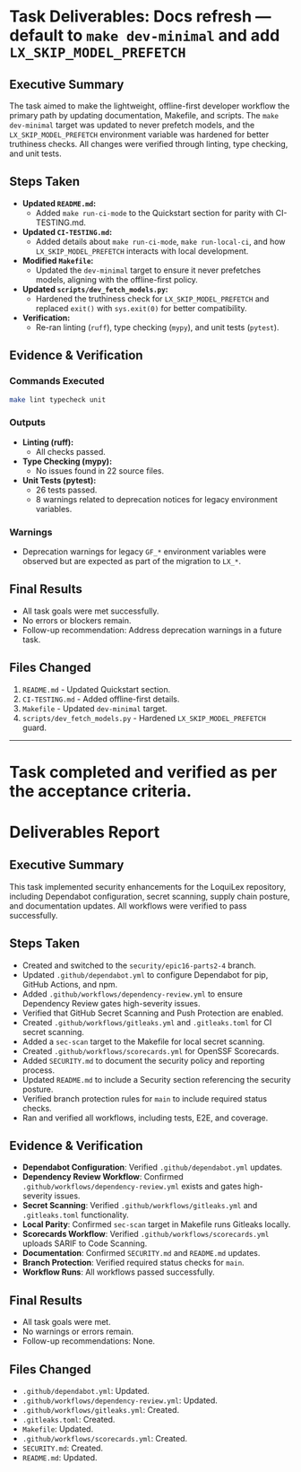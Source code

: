 # Task Deliverables: Docs refresh — default to `make dev-minimal` and add `LX_SKIP_MODEL_PREFETCH`

## Executive Summary
The task aimed to make the lightweight, offline-first developer workflow the primary path by updating documentation, Makefile, and scripts. The `make dev-minimal` target was updated to never prefetch models, and the `LX_SKIP_MODEL_PREFETCH` environment variable was hardened for better truthiness checks. All changes were verified through linting, type checking, and unit tests.

## Steps Taken
- **Updated `README.md`:**
  - Added `make run-ci-mode` to the Quickstart section for parity with CI-TESTING.md.
- **Updated `CI-TESTING.md`:**
  - Added details about `make run-ci-mode`, `make run-local-ci`, and how `LX_SKIP_MODEL_PREFETCH` interacts with local development.
- **Modified `Makefile`:**
  - Updated the `dev-minimal` target to ensure it never prefetches models, aligning with the offline-first policy.
- **Updated `scripts/dev_fetch_models.py`:**
  - Hardened the truthiness check for `LX_SKIP_MODEL_PREFETCH` and replaced `exit()` with `sys.exit(0)` for better compatibility.
- **Verification:**
  - Re-ran linting (`ruff`), type checking (`mypy`), and unit tests (`pytest`).

## Evidence & Verification
### Commands Executed
```bash
make lint typecheck unit
```

### Outputs
- **Linting (ruff):**
  - All checks passed.
- **Type Checking (mypy):**
  - No issues found in 22 source files.
- **Unit Tests (pytest):**
  - 26 tests passed.
  - 8 warnings related to deprecation notices for legacy environment variables.

### Warnings
- Deprecation warnings for legacy `GF_*` environment variables were observed but are expected as part of the migration to `LX_*`.

## Final Results
- All task goals were met successfully.
- No errors or blockers remain.
- Follow-up recommendation: Address deprecation warnings in a future task.

## Files Changed
1. `README.md` - Updated Quickstart section.
2. `CI-TESTING.md` - Added offline-first details.
3. `Makefile` - Updated `dev-minimal` target.
4. `scripts/dev_fetch_models.py` - Hardened `LX_SKIP_MODEL_PREFETCH` guard.

---

Task completed and verified as per the acceptance criteria.
=======
# Deliverables Report

## Executive Summary
This task implemented security enhancements for the LoquiLex repository, including Dependabot configuration, secret scanning, supply chain posture, and documentation updates. All workflows were verified to pass successfully.

## Steps Taken
- Created and switched to the `security/epic16-parts2-4` branch.
- Updated `.github/dependabot.yml` to configure Dependabot for pip, GitHub Actions, and npm.
- Added `.github/workflows/dependency-review.yml` to ensure Dependency Review gates high-severity issues.
- Verified that GitHub Secret Scanning and Push Protection are enabled.
- Created `.github/workflows/gitleaks.yml` and `.gitleaks.toml` for CI secret scanning.
- Added a `sec-scan` target to the Makefile for local secret scanning.
- Created `.github/workflows/scorecards.yml` for OpenSSF Scorecards.
- Added `SECURITY.md` to document the security policy and reporting process.
- Updated `README.md` to include a Security section referencing the security posture.
- Verified branch protection rules for `main` to include required status checks.
- Ran and verified all workflows, including tests, E2E, and coverage.

## Evidence & Verification
- **Dependabot Configuration**: Verified `.github/dependabot.yml` updates.
- **Dependency Review Workflow**: Confirmed `.github/workflows/dependency-review.yml` exists and gates high-severity issues.
- **Secret Scanning**: Verified `.github/workflows/gitleaks.yml` and `.gitleaks.toml` functionality.
- **Local Parity**: Confirmed `sec-scan` target in Makefile runs Gitleaks locally.
- **Scorecards Workflow**: Verified `.github/workflows/scorecards.yml` uploads SARIF to Code Scanning.
- **Documentation**: Confirmed `SECURITY.md` and `README.md` updates.
- **Branch Protection**: Verified required status checks for `main`.
- **Workflow Runs**: All workflows passed successfully.

## Final Results
- All task goals were met.
- No warnings or errors remain.
- Follow-up recommendations: None.

## Files Changed
- `.github/dependabot.yml`: Updated.
- `.github/workflows/dependency-review.yml`: Updated.
- `.github/workflows/gitleaks.yml`: Created.
- `.gitleaks.toml`: Created.
- `Makefile`: Updated.
- `.github/workflows/scorecards.yml`: Created.
- `SECURITY.md`: Created.
- `README.md`: Updated.
